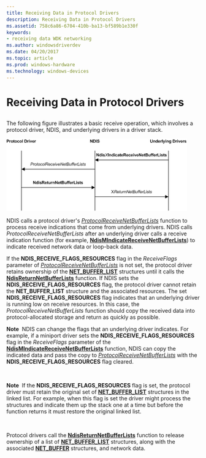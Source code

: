```yaml
---
title: Receiving Data in Protocol Drivers
description: Receiving Data in Protocol Drivers
ms.assetid: 758c6a86-6704-410b-ba13-bf589b1e330f
keywords:
- receiving data WDK networking
ms.author: windowsdriverdev
ms.date: 04/20/2017
ms.topic: article
ms.prod: windows-hardware
ms.technology: windows-devices
---
```


# Receiving Data in Protocol Drivers


## <a href="" id="ddk-receiving-data-in-protocol-drivers-ng"></a>


The following figure illustrates a basic receive operation, which involves a protocol driver, NDIS, and underlying drivers in a driver stack.

![diagram illustrating a basic receive operation, which involves a protocol driver, ndis, and underlying drivers in a driver stack](images/protocolreceive.png)

NDIS calls a protocol driver's [*ProtocolReceiveNetBufferLists*](https://msdn.microsoft.com/library/windows/hardware/ff570267) function to process receive indications that come from underlying drivers. NDIS calls *ProtocolReceiveNetBufferLists* after an underlying driver calls a receive indication function (for example, [**NdisMIndicateReceiveNetBufferLists**](https://msdn.microsoft.com/library/windows/hardware/ff563598)) to indicate received network data or loop-back data.

If the **NDIS\_RECEIVE\_FLAGS\_RESOURCES** flag in the *ReceiveFlags* parameter of [*ProtocolReceiveNetBufferLists*](https://msdn.microsoft.com/library/windows/hardware/ff570267) is not set, the protocol driver retains ownership of the [**NET\_BUFFER\_LIST**](https://msdn.microsoft.com/library/windows/hardware/ff568388) structures until it calls the [**NdisReturnNetBufferLists**](https://msdn.microsoft.com/library/windows/hardware/ff564534) function. If NDIS sets the **NDIS\_RECEIVE\_FLAGS\_RESOURCES** flag, the protocol driver cannot retain the **NET\_BUFFER\_LIST** structure and the associated resources. The set **NDIS\_RECEIVE\_FLAGS\_RESOURCES** flag indicates that an underlying driver is running low on receive resources. In this case, the *ProtocolReceiveNetBufferLists* function should copy the received data into protocol-allocated storage and return as quickly as possible.

**Note**  NDIS can change the flags that an underlying driver indicates. For example, if a miniport driver sets the **NDIS\_RECEIVE\_FLAGS\_RESOURCES** flag in the *ReceiveFlags* parameter of the [**NdisMIndicateReceiveNetBufferLists**](https://msdn.microsoft.com/library/windows/hardware/ff563598) function, NDIS can copy the indicated data and pass the copy to [*ProtocolReceiveNetBufferLists*](https://msdn.microsoft.com/library/windows/hardware/ff570267) with the **NDIS\_RECEIVE\_FLAGS\_RESOURCES** flag cleared.

 

**Note**  If the **NDIS\_RECEIVE\_FLAGS\_RESOURCES** flag is set, the protocol driver must retain the original set of [**NET\_BUFFER\_LIST**](https://msdn.microsoft.com/library/windows/hardware/ff568388) structures in the linked list. For example, when this flag is set the driver might process the structures and indicate them up the stack one at a time but before the function returns it must restore the original linked list.

 

Protocol drivers call the [**NdisReturnNetBufferLists**](https://msdn.microsoft.com/library/windows/hardware/ff564534) function to release ownership of a list of [**NET\_BUFFER\_LIST**](https://msdn.microsoft.com/library/windows/hardware/ff568388) structures, along with the associated [**NET\_BUFFER**](https://msdn.microsoft.com/library/windows/hardware/ff568376) structures, and network data.

 

 





